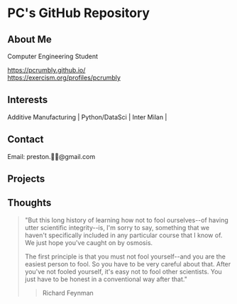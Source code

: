 # PC's GitHub Repository

## About Me
Computer Engineering Student  

https://pcrumbly.github.io/ <br />
https://exercism.org/profiles/pcrumbly

## Interests
Additive Manufacturing |
Python/DataSci |
Inter Milan |

## Contact
Email: preston.🍒🤯@gmail.com

## Projects



## Thoughts
>"But this long history of learning how
> not to fool ourselves--of having utter scientific
> integrity--is, I'm sorry to say, something that we
> haven't specifically included in any particular course
> that I know of. We just hope you've caught on by osmosis.
>
> The first principle is that you must not fool yourself--and you are the easiest person to fool.
> So you have to be very careful about that. After you've not fooled yourself, it's easy not to fool other scientists.
> You just have to be honest in a conventional way after that."
> > Richard Feynman
